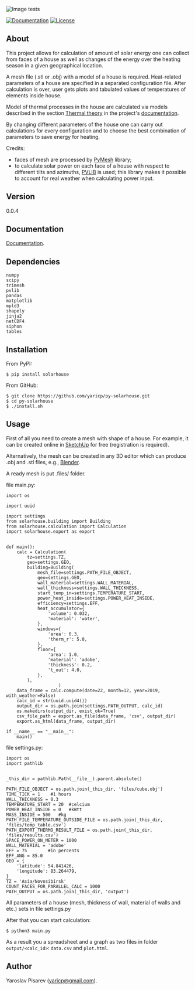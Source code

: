 ![Image tests](https://travis-ci.com/yaricp/py-solarhouse.svg?branch=master)

[![Documentation](https://readthedocs.org/projects/solarhouse/badge/?version=latest&style=flat)](https://py-solarhouse.readthedocs.io/en/latest/)
[![License](https://img.shields.io/badge/License-MIT-yellow.svg)](https://opensource.org/licenses/MIT)

## About
This project allows for calculation of amount of solar energy one can collect from faces of a house as well as changes of the energy over the heating season in a given geographical location.

A mesh file (.stl or .obj) with a model of a house is required. Heat-related parameters of a house are specified in a separated configuration file. After calculation is over, user gets plots and tabulated values of temperatures of elements inside house.

Model of thermal processes in the house are calculated via models described in the section [Thermal theory](https://solarhouse.readthedocs.io/en/latest/thermal_theory.html) in the project's [documentation](https://solarhouse.readthedocs.io).

By changing different parameters of the house one can carry out calculations for every configuration and to choose the best combination of parameters to save energy for heating.

Credits:
* faces of mesh are processed by [PyMesh](https://pymesh.readthedocs.io/en/latest/)  library;
* to calculate solar power on each face of a house with respect to different tilts and azimuths, [PVLIB](https://pvlib-python.readthedocs.io/en/stable/) is used; this library makes it possible to account for real weather when calculating power input.

## Version
0.0.4

## Documentation

[Documentation](https://solarhouse.readthedocs.io).

## Dependencies

    numpy
    scipy
    trimesh
    pvlib
    pandas
    matplotlib
    mpld3
    shapely
    jinja2
    netCDF4
    siphon
    tables

## Installation

From PyPI:

    $ pip install solarhouse
    
From GitHub:

    $ git clone https://github.com/yaricp/py-solarhouse.git
    $ cd py-solarhouse
    $ ./install.sh

## Usage

First of all you need to create a mesh with shape of a house. For example, it can be created online in [SketchUp](https://app.sketchup.com) for free (registration is required).

Alternatively, the mesh can be created in any 3D editor which can produce .obj and .stl files, e.g., [Blender](https://www.blender.org/).

A ready mesh is put .files/  folder.

file main.py:

    import os

    import uuid

    import settings
    from solarhouse.building import Building
    from solarhouse.calculation import Calculation
    import solarhouse.export as export


    def main():
        calc = Calculation(
            tz=settings.TZ,
            geo=settings.GEO,
            building=Building(
                mesh_file=settings.PATH_FILE_OBJECT,
                geo=settings.GEO,
                wall_material=settings.WALL_MATERIAL,
                wall_thickness=settings.WALL_THICKNESS,
                start_temp_in=settings.TEMPERATURE_START,
                power_heat_inside=settings.POWER_HEAT_INSIDE,
                efficiency=settings.EFF,
                heat_accumulator={
                    'volume': 0.032,
                    'material': 'water',
                },
                windows={
                    'area': 0.3,
                    'therm_r': 5.0,
                },
                floor={
                    'area': 1.0,
                    'material': 'adobe',
                    'thickness': 0.2,
                    't_out': 4.0,
                },
            ),
                        )
        data_frame = calc.compute(date=22, month=12, year=2019, with_weather=False)
        calc_id = str(uuid.uuid4())
        output_dir = os.path.join(settings.PATH_OUTPUT, calc_id)
        os.makedirs(output_dir, exist_ok=True)
        csv_file_path = export.as_file(data_frame, 'csv', output_dir)
        export.as_html(data_frame, output_dir)

    if __name__ == "__main__":
        main()


file settings.py:


    import os
    import pathlib


    _this_dir = pathlib.Path(__file__).parent.absolute()

    PATH_FILE_OBJECT = os.path.join(_this_dir, 'files/cube.obj')
    TIME_TICK = 1    #1 hours
    WALL_THICKNESS = 0.3
    TEMPERATURE_START = 20  #celcium
    POWER_HEAT_INSIDE = 0   #kWtt
    MASS_INSIDE = 500   #kg
    PATH_FILE_TEMPERATURE_OUTSIDE_FILE = os.path.join(_this_dir, 'files/temp_table.csv')
    PATH_EXPORT_THERMO_RESULT_FILE = os.path.join(_this_dir, 'files/results.csv')
    SPACE_POWER_ON_METER = 1000
    WALL_MATERIAL = 'adobe'
    EFF = 75        #in percents
    EFF_ANG = 85.0
    GEO = {
        'latitude': 54.841426,
        'longitude': 83.264479,
    }
    TZ = 'Asia/Novosibirsk'
    COUNT_FACES_FOR_PARALLEL_CALC = 1000
    PATH_OUTPUT = os.path.join(_this_dir, 'output')

All parameters of a house (mesh, thickness of wall, material of walls and etc.) sets in file settings.py

After that you can start calculation:

    $ python3 main.py

As a result you a spreadsheet and a graph as two files in folder `output/<calc_id>`: `data.csv` and `plot.html`.

## Author
Yaroslav Pisarev (yaricp@gmail.com).
